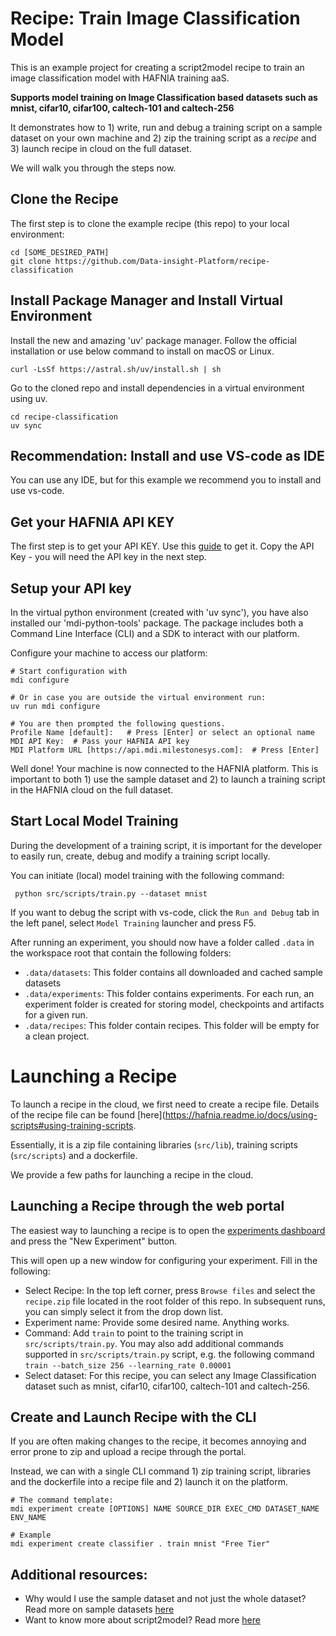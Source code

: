 # Recipe: Train Image Classification Model
This is an example project for creating a script2model recipe to train an image classification model with 
HAFNIA training aaS. 

**Supports model training on Image Classification based datasets such as mnist, cifar10, cifar100, caltech-101 and caltech-256**

It demonstrates how to 1) write, run and debug a training script on a sample dataset on your own machine and 2) zip the training script as a *recipe* and 3) launch recipe in cloud on the full dataset.  

We will walk you through the steps now.

## Clone the Recipe
The first step is to clone the example recipe (this repo) to your local environment: 

    cd [SOME_DESIRED_PATH]
    git clone https://github.com/Data-insight-Platform/recipe-classification

## Install Package Manager and Install Virtual Environment
Install the new and amazing 'uv' package manager. 
Follow the official installation or use below command to install on macOS or Linux.

    curl -LsSf https://astral.sh/uv/install.sh | sh

Go to the cloned repo and install dependencies in a virtual environment using uv. 

    cd recipe-classification
    uv sync

## Recommendation: Install and use VS-code as IDE
You can use any IDE, but for this example we recommend you to install and use vs-code.   

## Get your HAFNIA API KEY
The first step is to get your API KEY.  Use this [guide](https://hafnia.readme.io/docs/create-an-api-key) to get it.
Copy the API Key - you will need the API key in the next step. 

## Setup your API key
In the virtual python environment (created with 'uv sync'), you have also installed our 'mdi-python-tools' package. 
The package includes both a Command Line Interface (CLI) and a SDK to interact with our platform.

Configure your machine to access our platform: 

    # Start configuration with
    mdi configure

    # Or in case you are outside the virtual environment run:  
    uv run mdi configure

    # You are then prompted the following questions. 
    Profile Name [default]:   # Press [Enter] or select an optional name
    MDI API Key:  # Pass your HAFNIA API key
    MDI Platform URL [https://api.mdi.milestonesys.com]:  # Press [Enter]

Well done! Your machine is now connected to the HAFNIA platform.
This is important to both 1) use the sample dataset and 2) to launch a training script 
in the HAFNIA cloud on the full dataset.   

## Start Local Model Training
During the development of a training script, it is important for the developer   
to easily run, create, debug and modify a training script locally. 

You can initiate (local) model training with the following command:

     python src/scripts/train.py --dataset mnist 

If you want to debug the script with vs-code, click the `Run and Debug` tab in the left panel, select `Model Training` launcher 
and press F5. 

After running an experiment, you should now have a folder called `.data` in the workspace root that contain the
following folders: 
- `.data/datasets`: This folder contains all downloaded and cached sample datasets
- `.data/experiments`: This folder contains experiments. For each run, an experiment folder is created for storing model, checkpoints and artifacts for a given run. 
- `.data/recipes`: This folder contain recipes. This folder will be empty for a clean project. 

# Launching a Recipe
To launch a recipe in the cloud, we first need to
create a recipe file. Details of the recipe file can be found [here](https://hafnia.readme.io/docs/using-scripts#using-training-scripts.

Essentially, it is a zip file containing libraries (`src/lib`), training scripts (`src/scripts`) and a dockerfile. 

We provide a few paths for launching a recipe in the cloud. 

## Launching a Recipe through the web portal
The easiest way to launching a recipe is to open 
the [experiments dashboard](https://hafnia.milestonesys.com/training-aas/experiments) and press the 
"New Experiment" button. 

This will open up a new window for configuring your experiment. 
Fill in the following: 
- Select Recipe: In the top left corner, press `Browse files` and select the `recipe.zip` file located in the root folder of this repo. In subsequent runs, you can simply select it from the drop down list. 
- Experiment name: Provide some desired name. Anything works.
- Command: Add `train` to point to the training script in `src/scripts/train.py`. You may also add additional commands supported in `src/scripts/train.py` script, e.g. the following command `train --batch_size 256 --learning_rate 0.00001` 
- Select dataset: For this recipe, you can select any Image Classification dataset such as mnist, cifar10, cifar100, caltech-101 and caltech-256. 

## Create and Launch Recipe with the CLI 
If you are often making changes to the recipe, it becomes annoying and error prone to zip and upload a recipe through the portal. 

Instead, we can with a single CLI command 1) zip training script, libraries and the dockerfile into a recipe file and 2) launch it on the platform. 

    # The command template: 
    mdi experiment create [OPTIONS] NAME SOURCE_DIR EXEC_CMD DATASET_NAME ENV_NAME

    # Example
    mdi experiment create classifier . train mnist "Free Tier"

## Additional resources:
- Why would I use the sample dataset and not just the whole dataset? 
Read more on sample datasets [here](https://hafnia.readme.io/docs/sample-data)
- Want to know more about script2model? Read more [here](https://hafnia.readme.io/docs/using-scripts) 